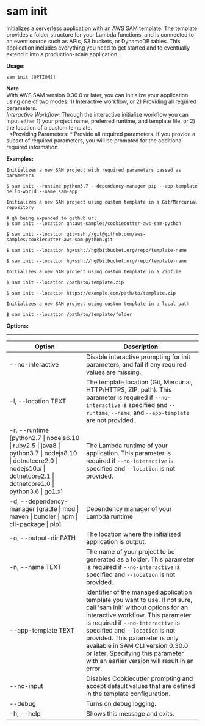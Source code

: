 # sam init<a name="sam-cli-command-reference-sam-init"></a>

Initializes a serverless application with an AWS SAM template\. The template provides a folder structure for your Lambda functions, and is connected to an event source such as APIs, S3 buckets, or DynamoDB tables\. This application includes everything you need to get started and to eventually extend it into a production\-scale application\.

**Usage:**

```
sam init [OPTIONS]
```

**Note**  
With AWS SAM version 0\.30\.0 or later, you can initialize your application using one of two modes: 1\) Interactive workflow, or 2\) Providing all required parameters\.  
*Interactive Workflow:* Through the interactive initialize workflow you can input either 1\) your project name, preferred runtime, and template file, or 2\) the location of a custom template\.  
 
*Providing Parameters: * Provide all required parameters\.
If you provide a subset of required parameters, you will be prompted for the additional required information\.

**Examples:**

```
Initializes a new SAM project with required parameters passed as parameters

$ sam init --runtime python3.7 --dependency-manager pip --app-template hello-world --name sam-app

Initializes a new SAM project using custom template in a Git/Mercurial repository

# gh being expanded to github url
$ sam init --location gh:aws-samples/cookiecutter-aws-sam-python

$ sam init --location git+ssh://git@github.com/aws-samples/cookiecutter-aws-sam-python.git

$ sam init --location hg+ssh://hg@bitbucket.org/repo/template-name

$ sam init --location hg+ssh://hg@bitbucket.org/repo/template-name

Initializes a new SAM project using custom template in a Zipfile

$ sam init --location /path/to/template.zip

$ sam init --location https://example.com/path/to/template.zip

Initializes a new SAM project using custom template in a local path

$ sam init --location /path/to/template/folder
```

**Options:**


****  

| Option | Description | 
| --- | --- | 
| \-\-no\-interactive | Disable interactive prompting for init parameters, and fail if any required values are missing\. | 
|  \-l, \-\-location TEXT |  The template location \(Git, Mercurial, HTTP/HTTPS, ZIP, path\)\. This parameter is required if `--no-interactive` is specified and `--runtime`, `--name`, and `--app-template` are not provided\.  | 
| \-r, \-\-runtime \[python2\.7 \| nodejs6\.10 \| ruby2\.5 \| java8 \| python3\.7 \| nodejs8\.10 \| dotnetcore2\.0 \| nodejs10\.x \| dotnetcore2\.1 \| dotnetcore1\.0 \| python3\.6 \| go1\.x\] |  The Lambda runtime of your application\. This parameter is required if `--no-interactive` is specified and `--location` is not provided\.  | 
| \-d, \-\-dependency\-manager \[gradle \| mod \| maven \| bundler \| npm \| cli\-package \| pip\] | Dependency manager of your Lambda runtime | 
| \-o, \-\-output\-dir PATH | The location where the initialized application is output\. | 
| \-n, \-\-name TEXT |  The name of your project to be generated as a folder\. This parameter is required if `--no-interactive` is specified and `--location` is not provided\.  | 
| \-\-app\-template TEXT |  Identifier of the managed application template you want to use\. If not sure, call 'sam init' without options for an interactive workflow\. This parameter is required if `--no-interactive` is specified and `--location` is not provided\. This parameter is only available in SAM CLI version 0\.30\.0 or later\. Specifying this parameter with an earlier version will result in an error\.  | 
| \-\-no\-input | Disables Cookiecutter prompting and accept default values that are defined in the template configuration\. | 
|  \-\-debug | Turns on debug logging\. | 
| \-h, \-\-help  | Shows this message and exits\. | 
